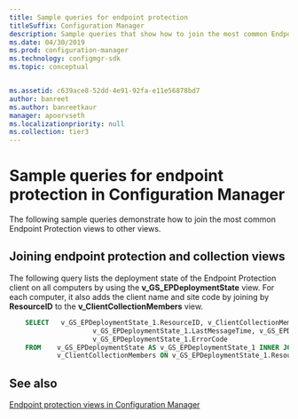 ```yaml
---
title: Sample queries for endpoint protection
titleSuffix: Configuration Manager
description: Sample queries that show how to join the most common Endpoint Protection views to other views.
ms.date: 04/30/2019
ms.prod: configuration-manager
ms.technology: configmgr-sdk
ms.topic: conceptual


ms.assetid: c639ace8-52dd-4e91-92fa-e11e56878bd7
author: banreet
ms.author: banreetkaur
manager: apoorvseth
ms.localizationpriority: null
ms.collection: tier3
---
```


# Sample queries for endpoint protection in Configuration Manager

The following sample queries demonstrate how to join the most common Endpoint Protection views to other views.

## Joining endpoint protection and collection views

The following query lists the deployment state of the Endpoint Protection client on all computers by using the **v_GS_EPDeploymentState** view. For each computer, it also adds the client name and site code by joining by **ResourceID** to the **v_ClientCollectionMembers** view.

```sql
    SELECT   v_GS_EPDeploymentState_1.ResourceID, v_ClientCollectionMembers.Name, v_ClientCollectionMembers.SiteCode, 
                     v_GS_EPDeploymentState_1.LastMessageTime, v_GS_EPDeploymentState_1.DeploymentState, v_GS_EPDeploymentState_1.Error, 
                     v_GS_EPDeploymentState_1.ErrorCode
    FROM    v_GS_EPDeploymentState AS v_GS_EPDeploymentState_1 INNER JOIN
            v_ClientCollectionMembers ON v_GS_EPDeploymentState_1.ResourceID = v_ClientCollectionMembers.ResourceID
```

## See also

[Endpoint protection views in Configuration Manager](endpoint-protection-views-configuration-manager.md)
